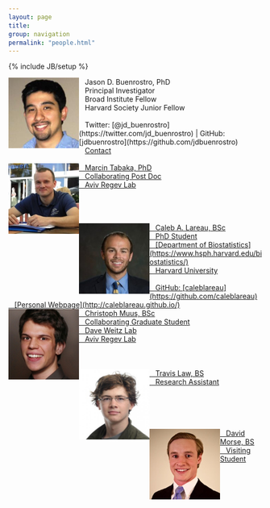 ```yaml
---
layout: page
title:
group: navigation
permalink: "people.html"
---
```

{% include JB/setup %}

<img alt="Jason D. Buenrostro, PhD" align="left" src="media/people/JasonBuenrostro.jpg" width="140" height="140"/>
&nbsp;&nbsp;&nbsp;Jason D. Buenrostro, PhD<br>
&nbsp;&nbsp;&nbsp;Principal Investigator<br>
&nbsp;&nbsp;&nbsp;Broad Institute Fellow<br>
&nbsp;&nbsp;&nbsp;Harvard Society Junior Fellow<br>
<br>
&nbsp;&nbsp;&nbsp;Twitter: [@jd_buenrostro](https://twitter.com/jd_buenrostro) |
GitHub: [jdbuenrostro](https://github.com/jdbuenrostro)<br>
&nbsp;&nbsp;&nbsp;<a href="mailto:jbuen@broadinstitute.org">Contact<br>
<br>

<img alt="Marcin Tabaka" align="left" src="media/people/MarcinTabaka.jpg" width="140" height="140"/>
&nbsp;&nbsp;&nbsp;Marcin Tabaka, PhD<br>
&nbsp;&nbsp;&nbsp;Collaborating Post Doc<br>
&nbsp;&nbsp;&nbsp;Aviv Regev Lab<br>
<br><br><br><br>

<img alt="Caleb Lareau" align="left" src="media/people/CalebLareau.jpg" width="140" height="140"/>
&nbsp;&nbsp;&nbsp;Caleb A. Lareau, BSc<br>
&nbsp;&nbsp;&nbsp;PhD Student<br>
&nbsp;&nbsp;&nbsp;[Department of Biostatistics](https://www.hsph.harvard.edu/biostatistics/)<br>
&nbsp;&nbsp;&nbsp;Harvard University<br>
<br>
&nbsp;&nbsp;&nbsp;GitHub: [caleblareau](https://github.com/caleblareau)<br>
&nbsp;&nbsp;&nbsp;[Personal Webpage](http://caleblareau.github.io/)<br>

<img alt="Christoph Muus" align="left" src="media/people/ChristophMuus.jpg" width="140" height="140"/>
&nbsp;&nbsp;&nbsp;Christoph Muus, BSc<br>
&nbsp;&nbsp;&nbsp;Collaborating Graduate Student<br>
&nbsp;&nbsp;&nbsp;Dave Weitz Lab<br>
&nbsp;&nbsp;&nbsp;Aviv Regev Lab<br>
<br><br><br>

<img alt="Travis Law" align="left" src="media/people/TravisLaw.jpg" width="140" height="140"/>
&nbsp;&nbsp;&nbsp;Travis Law, BS<br>
&nbsp;&nbsp;&nbsp;Research Assistant<br>
<br><br><br><br><br>

<img alt="David Morse" align="left" src="media/people/DavidMorse.jpg" width="140" height="140"/>
&nbsp;&nbsp;&nbsp;David Morse, BS<br>
&nbsp;&nbsp;&nbsp;Visiting Student<br>
<br><br><br><br>
